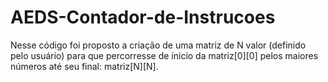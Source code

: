 # AEDS-Contador-de-Instrucoes

Nesse código foi proposto a criação de uma matriz de N valor (definido pelo usuário) para que percorresse de ínicio da matriz[0][0] pelos maiores números até seu final: matriz[N][N].

